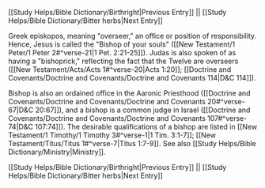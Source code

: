 [[Study Helps/Bible Dictionary/Birthright|Previous Entry]]  ||  [[Study Helps/Bible Dictionary/Bitter herbs|Next Entry]]

 Greek episkopos, meaning "overseer," an office or position of responsibility. Hence, Jesus is called the "Bishop of your souls" ([[New Testament/1 Peter/1 Peter 2#^verse-21|1 Pet. 2:21-25]]). Judas is also spoken of as having a "bishoprick," reflecting the fact that the Twelve are overseers ([[New Testament/Acts/Acts 1#^verse-20|Acts 1:20]]; [[Doctrine and Covenants/Doctrine and Covenants/Doctrine and Covenants 114|D&C 114]]).

 Bishop is also an ordained office in the Aaronic Priesthood ([[Doctrine and Covenants/Doctrine and Covenants/Doctrine and Covenants 20#^verse-67|D&C 20:67]]), and a bishop is a common judge in Israel ([[Doctrine and Covenants/Doctrine and Covenants/Doctrine and Covenants 107#^verse-74|D&C 107:74]]). The desirable qualifications of a bishop are listed in [[New Testament/1 Timothy/1 Timothy 3#^verse-1|1 Tim. 3:1-7]]; [[New Testament/Titus/Titus 1#^verse-7|Titus 1:7-9]]. See also [[Study Helps/Bible Dictionary/Ministry|Ministry]].

[[Study Helps/Bible Dictionary/Birthright|Previous Entry]]  ||  [[Study Helps/Bible Dictionary/Bitter herbs|Next Entry]]
